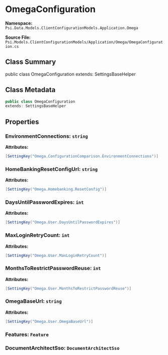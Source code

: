 # OmegaConfiguration

**Namespace:** `Psi.Data.Models.ClientConfigurationModels.Application.Omega`

**Source File:** `Psi.Models.ClientConfigurationModels/Application/Omega/OmegaConfiguration.cs`

## Class Summary

public class OmegaConfiguration
extends: SettingsBaseHelper

## Class Metadata

```typescript
public class OmegaConfiguration
extends: SettingsBaseHelper
```

## Properties

### EnvironmentConnections: `string`

**Attributes:**
```csharp
[SettingKey("Omega.ConfigurationComparison.EnvironmentConnections")]
```

### HomeBankingResetConfigUrl: `string`

**Attributes:**
```csharp
[SettingKey("Omega.Homebanking.ResetConfig")]
```

### DaysUntilPasswordExpires: `int`

**Attributes:**
```csharp
[SettingKey("Omega.User.DaysUntilPasswordExpires")]
```

### MaxLoginRetryCount: `int`

**Attributes:**
```csharp
[SettingKey("Omega.User.MaxLoginRetryCount")]
```

### MonthsToRestrictPasswordReuse: `int`

**Attributes:**
```csharp
[SettingKey("Omega.User.MonthsToRestrictPasswordReuse")]
```

### OmegaBaseUrl: `string`

**Attributes:**
```csharp
[SettingKey("Omega.User.OmegaBaseUrl")]
```

### Features: `Feature`

### DocumentArchitectSso: `DocumentArchitectSso`
